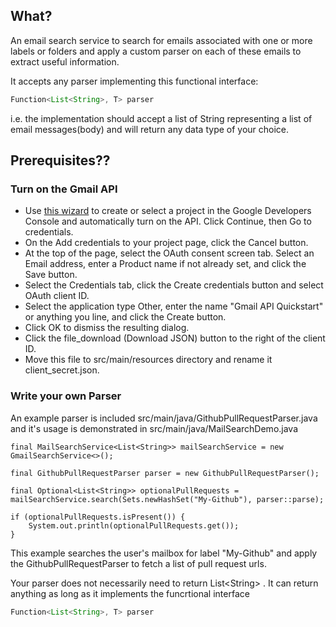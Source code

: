## What?

An email search service to search for emails associated with one or more labels or folders and apply a custom parser on each of these emails to extract useful information.

It accepts any parser implementing this functional interface:
```java 
Function<List<String>, T> parser
```
i.e. the implementation should accept a list of String representing a list of email messages(body) and will return any data type of your choice.

## Prerequisites??

### Turn on the Gmail API 

 - Use [this wizard](https://console.developers.google.com/start/api?id=gmail) to create or select a project in the Google Developers Console and automatically turn on the API. Click Continue, then Go to credentials.
 - On the Add credentials to your project page, click the Cancel button.
 - At the top of the page, select the OAuth consent screen tab. Select an Email address, enter a Product name if not already set, and click the Save button.
 - Select the Credentials tab, click the Create credentials button and select OAuth client ID.
 - Select the application type Other, enter the name "Gmail API Quickstart" or anything you line, and click the Create button.
 - Click OK to dismiss the resulting dialog.
 - Click the file_download (Download JSON) button to the right of the client ID.
 - Move this file to src/main/resources directory and rename it client_secret.json.
 
### Write your own Parser
 
 An example parser is included src/main/java/GithubPullRequestParser.java and it's usage is demonstrated in src/main/java/MailSearchDemo.java
```
final MailSearchService<List<String>> mailSearchService = new GmailSearchService<>();
 
final GithubPullRequestParser parser = new GithubPullRequestParser();
 
final Optional<List<String>> optionalPullRequests = mailSearchService.search(Sets.newHashSet("My-Github"), parser::parse);
 
if (optionalPullRequests.isPresent()) {
    System.out.println(optionalPullRequests.get());
}
```

This example searches the user's mailbox for label "My-Github" and apply the GithubPullRequestParser to fetch a list of pull request urls.

Your parser does not necessarily need to return List\<String\> . It can return anything as long as it implements the funcrtional interface
```java 
Function<List<String>, T> parser
```